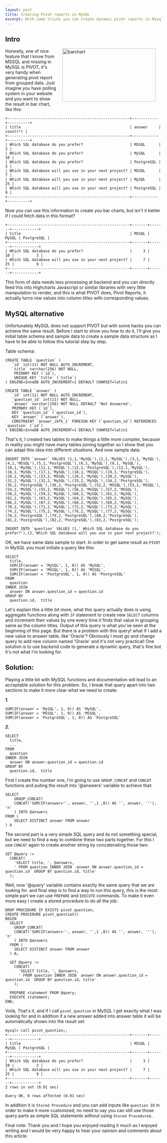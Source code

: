 ```yaml
---
layout: post
title: Creating Pivot reports in MySQL
excerpt: With some tricks you can create dynamic pivot reports in Mysql. This is a step by step guide to achieve same result as PIVOT.
---
```


## Intro


<script type="text/javascript" src="//pagead2.googlesyndication.com/pagead/js/adsbygoogle.js" async=""></script>
<img class="alignright" align='right' style="margin-left: 20px; margin-right: 20px;" title="Bar chart" alt="barchart" src="{{ site.url }}/img/barchart-300x171.png" width="300" height="171" />
Honestly, one of nice feature that I know from MSSQL and missing in MySQL is PIVOT, it's very handy when generating pivot report from grouped data. Just imagine you have polling system in your website and you want to show the result in bar chart, like this:

<div class="ads"> <ins class="adsbygoogle" style="display:block" data-ad-client="ca-pub-7360583392867579" data-ad-slot="4587256441" data-ad-format="horizontal"></ins></div>
<script> (adsbygoogle = window.adsbygoogle || []).push({}); </script>

	+-------------------------------------------------------+------------+----------+
	| title                                                 | answer     | count(*) |
	+-------------------------------------------------------+------------+----------+
	| Which SQL database do you prefer?                     | MSSQL      |        3 |
	| Which SQL database do you prefer?                     | MySQL      |       10 |
	| Which SQL database do you prefer?                     | PostgreSQL |        3 |
	| Which SQL database will you use in your next project? | MSSQL      |        7 |
	| Which SQL database will you use in your next project? | MySQL      |       25 |
	| Which SQL database will you use in your next project? | PostgreSQL |        9 |
	+-------------------------------------------------------+------------+----------+

Now you can use this information to create you bar charts, but isn't it better if I could fetch data in this format? 

	+-------------------------------------------------------+-------+-------+------------+
	| title                                                 | MSSQL | MySQL | PostgreSQL |
	+-------------------------------------------------------+-------+-------+------------+
	| Which SQL database do you prefer?                     |     3 |    10 |          3 |
	| Which SQL database will you use in your next project? |     7 |    25 |          9 |
	+-------------------------------------------------------+-------+-------+------------+

This form of data needs less processing at backend and you can directly feed this into Highcharts Javascript or similar libraries with very little manipulation to render, and this is what PIVOT does, Pivot Reports, it actually turns row values into column titles with corresponding values. 

## MySQL alternative 

Unfortunately MySQL does not support PIVOT but with some hacks you can achieve the same result. Before I start to show you how to do it, I'll give you initial table schema and sample data to create a sample data structure as I have to be able to follow this tutorial step by step. 

<div class="ads"> <ins class="adsbygoogle" style="display:block" data-ad-client="ca-pub-7360583392867579" data-ad-slot="4587256441" data-ad-format="rectangle"></ins> </div>
<script> (adsbygoogle = window.adsbygoogle || []).push({}); </script>

Table schema: 

	CREATE TABLE `question` (
	   `id` int(11) NOT NULL AUTO_INCREMENT,
	   `title` varchar(256) NOT NULL,
	    PRIMARY KEY (`id`),
	    UNIQUE KEY `title` (`title`)
	) ENGINE=InnoDB AUTO_INCREMENT=1 DEFAULT CHARSET=latin1

	CREATE TABLE `answer` (
	   `id` int(11) NOT NULL AUTO_INCREMENT,
	   `question_id` int(11) NOT NULL,
	   `answer` varchar(256) NOT NULL DEFAULT 'Not Answered',
	   PRIMARY KEY (`id`),
	   KEY `question_id` (`question_id`),
	   KEY `answer` (`answer`),
	   CONSTRAINT `answer_ibfk_1` FOREIGN KEY (`question_id`) REFERENCES `question` (`id`)
	) ENGINE=InnoDB AUTO_INCREMENT=1 DEFAULT CHARSET=latin1

That's it, I created two tables to make things a little more complex, because in reality you might have many tables joining together so I show that you can adapt this idea into different situations. And now sample data: 

	INSERT INTO `answer` VALUES (1,1,'MySQL'),(2,1,'MySQL'),(3,1,'MySQL'),(4,1,'MSSQL'),(5,1,'PostgreSQL'),(6,1,'MySQL'),(9,1,'MySQL'),(10,1,'MySQL'),(11,1,'MSSQL'),(12,1,'PostgreSQL'),(13,1,'MySQL'),(16,1,'MySQL'),(17,1,'MySQL'),(18,1,'MSSQL'),(19,1,'PostgreSQL'),(20,1,'MySQL'),(23,2,'MSSQL'),(29,2,'MySQL'),(30,2,'MySQL'),(31,2,'MySQL'),(32,2,'MySQL'),(33,2,'MySQL'),(34,2,'PostgreSQL'),(35,2,'PostgreSQL'),(36,2,'PostgreSQL'),(52,2,'MSSQL'),(53,2,'MSSQL'),(54,2,'MSSQL'),(55,2,'MSSQL'),(56,2,'MSSQL'),(57,2,'MSSQL'),(58,2,'MySQL'),(59,2,'MySQL'),(60,2,'MySQL'),(61,2,'MySQL'),(62,2,'MySQL'),(63,2,'MySQL'),(64,2,'MySQL'),(65,2,'MySQL'),(66,2,'MySQL'),(67,2,'MySQL'),(68,2,'MySQL'),(69,2,'MySQL'),(70,2,'MySQL'),(71,2,'MySQL'),(72,2,'MySQL'),(73,2,'MySQL'),(74,2,'MySQL'),(75,2,'MySQL'),(76,2,'MySQL'),(77,2,'MySQL'),(78,2,'PostgreSQL'),(79,2,'PostgreSQL'),(80,2,'PostgreSQL'),(81,2,'PostgreSQL'),(82,2,'PostgreSQL'),(83,2,'PostgreSQL');

	INSERT INTO `question` VALUES (1,' Which SQL database do you prefer?'),(2,'Which SQL database will you use in your next project?');

OK, we have same data sample to start. In order to get same result as `PIVOT` in MySQL you must initiate a query like this: 

	SELECT
	  title,
	  SUM(IF(answer = 'MySQL', 1, 0)) AS 'MySQL',
	  SUM(IF(answer = 'MSSQL', 1, 0)) AS 'MSSQL',
	  SUM(IF(answer = 'PostgreSQL', 1, 0)) AS 'PostgreSQL'
	FROM
	  question
	INNER JOIN
	  answer ON answer.question_id = question.id
	GROUP BY
	  question.id,  title

Let's explain this a little bit more, what this query actually does is using aggregate functions along with `IF` statement to create new `SELECT` columns and increment their values by one every time it finds that value in grouping same as the column titles. Output of this query is what you've seen at the beginning of this page. But there is a problem with this query! what if I add a new value to answer table, like 'Oracle'? Obviously I must go and change query to add new column named 'Oracle' and it's not very practical! One solution is to use backend code to generate a dynamic query, that's fine but it's not what I'm looking for. 

## Solution: 

Playing a little bit with MySQL functions and documentation will lead to an acceptable solution for this problem. So, I break that  query apart into two sections to make it more clear what we need to create: 

***1.***

	SUM(IF(answer = 'MySQL', 1, 0)) AS 'MySQL',
	SUM(IF(answer = 'MSSQL', 1, 0)) AS 'MSSQL',
	SUM(IF(answer = 'PostgreSQL', 1, 0)) AS 'PostgreSQL'

***2.***

	SELECT
	  title,
	  ...
	FROM
	  question
	INNER JOIN
	  answer ON answer.question_id = question.id
	GROUP BY
	  question.id,  title

First I create the number one, I'm going to use `GROUP_CONCAT` and `CONCAT` functions and puting the result into '@answers' variable to achieve that: 

	SELECT
	    GROUP_CONCAT(
		CONCAT('SUM(IF(answer='', answer, '',1 ,0)) AS '', answer, '''), 'n'
	    ) INTO @answers
	FROM (
	    SELECT DISTINCT answer FROM answer
	) A

The second part is a very simple SQL query and its not something special, but we need to find a way to combine these two parts together. For this I use `CONCAT` again to create another string by concatenating those two: 

	SET @query := 
	  CONCAT(
	    'SELECT title, ', @answers, 
	    ' FROM question INNER JOIN  answer ON answer.question_id = question.id  GROUP BY question.id, title'
	  );

Well, now '@query' variable contains exactly the same query that we are looking for. and final step is to find a way to run this query, this is the most simple part we can use `PREPARE` and `EXECUTE` commands. To make it even more easy I create a stored procedure to do all the job: 

	DROP PROCEDURE IF EXISTS pivot_question;
	CREATE PROCEDURE pivot_question()
	BEGIN
	  SELECT
	    GROUP_CONCAT(
		CONCAT('SUM(IF(answer='', answer, '',1 ,0)) AS '', answer, '''), 'n'
	    ) INTO @answers
	  FROM (
	    SELECT DISTINCT answer FROM answer
	  ) A;

	  SET @query := 
	    CONCAT(
	      'SELECT title, ', @answers, 
	      ' FROM question INNER JOIN  answer ON answer.question_id = question.id  GROUP BY question.id, title'
	    );

	  PREPARE statement FROM @query;
	  EXECUTE statement;
	END;

Voilà, That's it, and if I call `pivot_question` in MySQL I get exactly what I was looking for and in addition if a  new answer added into answer table it will be automatically shown into the result set: 

	mysql> call pivot_question;;
	+-------------------------------------------------------+-------+-------+------------+
	| title                                                 | MSSQL | MySQL | PostgreSQL |
	+-------------------------------------------------------+-------+-------+------------+
	| Which SQL database do you prefer?                     |     3 |    10 |          3 |
	| Which SQL database will you use in your next project? |     7 |    25 |          9 |
	+-------------------------------------------------------+-------+-------+------------+
	2 rows in set (0.01 sec)

	Query OK, 0 rows affected (0.01 sec)

In addition it is `Stored Procedure` and you can add inputs like `question ID`  in order to make it more customized, no need to say you can still use those query parts as simple SQL statements without using `Stored Procedure`s. 

Final note: Thank you and I hope you enjoyed reading it much as I enjoyed writing and I would be very happy to hear your opinion and comments about this article. 

<div class="ads"> <ins class="adsbygoogle" style="display:block" data-ad-client="ca-pub-7360583392867579" data-ad-slot="4587256441" data-ad-format="horizontal"></ins> </div>
<script> (adsbygoogle = window.adsbygoogle || []).push({}); </script>
<div class="ads"> <ins class="adsbygoogle" style="display:block" data-ad-client="ca-pub-7360583392867579" data-ad-slot="4587256441" data-ad-format="horizontal"></ins></div>
<script> (adsbygoogle = window.adsbygoogle || []).push({}); </script>
